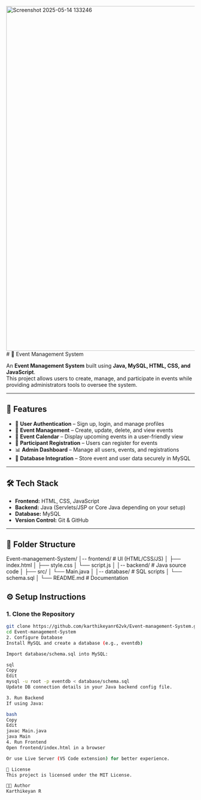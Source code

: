 <img width="1845" height="920" alt="Screenshot 2025-05-14 133246" src="https://github.com/user-attachments/assets/e37b21ce-1b81-4a92-8ef2-c876be39bcea" /># 🎉 Event Management System

An **Event Management System** built using **Java, MySQL, HTML, CSS, and JavaScript**.  
This project allows users to create, manage, and participate in events while providing administrators tools to oversee the system.

---

## 📌 Features
- 🔐 **User Authentication** – Sign up, login, and manage profiles
- 📝 **Event Management** – Create, update, delete, and view events
- 📅 **Event Calendar** – Display upcoming events in a user-friendly view
- 👥 **Participant Registration** – Users can register for events
- 📊 **Admin Dashboard** – Manage all users, events, and registrations
- 💾 **Database Integration** – Store event and user data securely in MySQL

---

## 🛠️ Tech Stack
- **Frontend:** HTML, CSS, JavaScript  
- **Backend:** Java (Servlets/JSP or Core Java depending on your setup)  
- **Database:** MySQL  
- **Version Control:** Git & GitHub  

---

## 📂 Folder Structure
Event-management-System/
│-- frontend/ # UI (HTML/CSS/JS)
│ ├── index.html
│ ├── style.css
│ └── script.js
│
│-- backend/ # Java source code
│ ├── src/
│ └── Main.java
│
│-- database/ # SQL scripts
│ └── schema.sql
│
└── README.md # Documentation

## ⚙️ Setup Instructions

### 1. Clone the Repository
```bash
git clone https://github.com/karthikeyanr62vk/Event-management-System.git
cd Event-management-System
2. Configure Database
Install MySQL and create a database (e.g., eventdb)

Import database/schema.sql into MySQL:

sql
Copy
Edit
mysql -u root -p eventdb < database/schema.sql
Update DB connection details in your Java backend config file.

3. Run Backend
If using Java:

bash
Copy
Edit
javac Main.java
java Main
4. Run Frontend
Open frontend/index.html in a browser

Or use Live Server (VS Code extension) for better experience.

📄 License
This project is licensed under the MIT License.

👨‍💻 Author
Karthikeyan R
